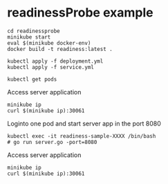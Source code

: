 # readinessProbe example

```
cd readinessprobe
minikube start
eval $(minikube docker-env)
docker build -t readiness:latest .

kubectl apply -f deployment.yml
kubectl apply -f service.yml

kubectl get pods
```
Access server application
```
minikube ip
curl $(minikube ip):30061
```

Loginto one pod and start server app in the port 8080
```
kubectl exec -it readiness-sample-XXXX /bin/bash
# go run server.go -port=8080
```

Access server application
```
minikube ip
curl $(minikube ip):30061
```

